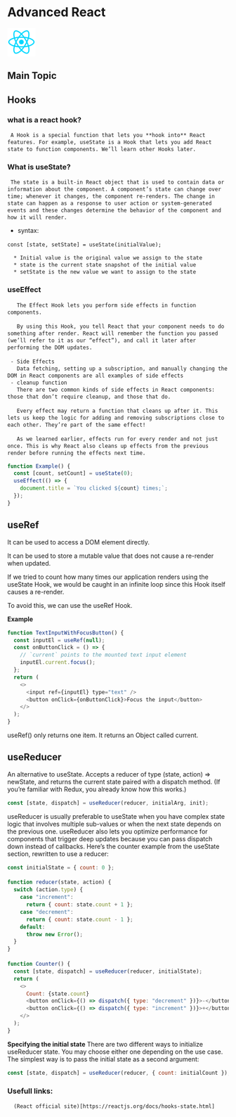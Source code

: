 # Advanced React

<img src = './1174949_js_react js_logo_react_react native_icon-2.png'>

## Main Topic

## Hooks

### what is a react hook?

     A Hook is a special function that lets you **hook into** React features. For example, useState is a Hook that lets you add React state to function components. We’ll learn other Hooks later.

### What is useState?

     The state is a built-in React object that is used to contain data or information about the component. A component’s state can change over time; whenever it changes, the component re-renders. The change in state can happen as a response to user action or system-generated events and these changes determine the behavior of the component and how it will render.

- syntax:

`const [state, setState] = useState(initialValue);`

      * Initial value is the original value we assign to the state
      * state is the current state snapshot of the initial value
      * setState is the new value we want to assign to the state

### useEffect

       The Effect Hook lets you perform side effects in function components.

       By using this Hook, you tell React that your component needs to do something after render. React will remember the function you passed (we’ll refer to it as our “effect”), and call it later after performing the DOM updates.

     - Side Effects
       Data fetching, setting up a subscription, and manually changing the DOM in React components are all examples of side effects
     - cleanup function
       There are two common kinds of side effects in React components: those that don’t require cleanup, and those that do.

       Every effect may return a function that cleans up after it. This lets us keep the logic for adding and removing subscriptions close to each other. They’re part of the same effect!

       As we learned earlier, effects run for every render and not just once. This is why React also cleans up effects from the previous render before running the effects next time.

```javascript
function Example() {
  const [count, setCount] = useState(0);
  useEffect(() => {
    document.title = `You clicked ${count} times;`;
  });
}
```

## useRef

It can be used to access a DOM element directly.

It can be used to store a mutable value that does not cause a re-render when updated.

If we tried to count how many times our application renders using the useState Hook, we would be caught in an infinite loop since this Hook itself causes a re-render.

To avoid this, we can use the useRef Hook.

**Example**

```javascript
function TextInputWithFocusButton() {
  const inputEl = useRef(null);
  const onButtonClick = () => {
    // `current` points to the mounted text input element
    inputEl.current.focus();
  };
  return (
    <>
      <input ref={inputEl} type="text" />
      <button onClick={onButtonClick}>Focus the input</button>
    </>
  );
}
```

useRef() only returns one item. It returns an Object called current.

## useReducer

An alternative to useState. Accepts a reducer of type (state, action) => newState, and returns the current state paired with a dispatch method. (If you’re familiar with Redux, you already know how this works.)

```javascript
const [state, dispatch] = useReducer(reducer, initialArg, init);
```

useReducer is usually preferable to useState when you have complex state logic that involves multiple sub-values or when the next state depends on the previous one. useReducer also lets you optimize performance for components that trigger deep updates because you can pass dispatch down instead of callbacks.
Here’s the counter example from the useState section, rewritten to use a reducer:

```javascript
const initialState = { count: 0 };

function reducer(state, action) {
  switch (action.type) {
    case "increment":
      return { count: state.count + 1 };
    case "decrement":
      return { count: state.count - 1 };
    default:
      throw new Error();
  }
}

function Counter() {
  const [state, dispatch] = useReducer(reducer, initialState);
  return (
    <>
      Count: {state.count}
      <button onClick={() => dispatch({ type: "decrement" })}>-</button>
      <button onClick={() => dispatch({ type: "increment" })}>+</button>
    </>
  );
}
```

**Specifying the initial state**
There are two different ways to initialize useReducer state. You may choose either one depending on the use case. The simplest way is to pass the initial state as a second argument:

```javascript
const [state, dispatch] = useReducer(reducer, { count: initialCount });
```

### Usefull links:

      (React official site)[https://reactjs.org/docs/hooks-state.html]
